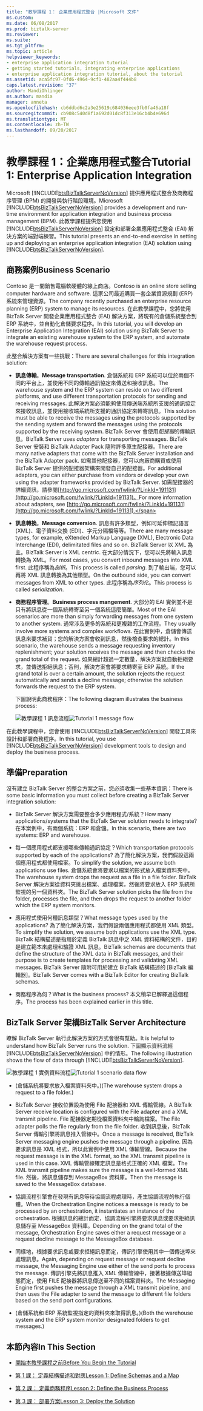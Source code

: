 ```yaml
---
title: "教學課程 1： 企業應用程式整合 |Microsoft 文件"
ms.custom: 
ms.date: 06/08/2017
ms.prod: biztalk-server
ms.reviewer: 
ms.suite: 
ms.tgt_pltfrm: 
ms.topic: article
helpviewer_keywords:
- enterprise application integration tutorial
- getting started tutorials, integrating enterprise applications
- enterprise application integration tutorial, about the tutorial
ms.assetid: aca5fc97-0fd6-4964-9cf1-482aa4f444b8
caps.latest.revision: "37"
author: MandiOhlinger
ms.author: mandia
manager: anneta
ms.openlocfilehash: cb6ddbd6c2a3e25619c684036eee3fb0fa46a18f
ms.sourcegitcommit: cb908c540d8f1a692d01dc8f313e16cb4b4e696d
ms.translationtype: MT
ms.contentlocale: zh-TW
ms.lasthandoff: 09/20/2017
---
```

# <a name="tutorial-1-enterprise-application-integration"></a><span data-ttu-id="dd0b9-102">教學課程 1：企業應用程式整合</span><span class="sxs-lookup"><span data-stu-id="dd0b9-102">Tutorial 1: Enterprise Application Integration</span></span>
<span data-ttu-id="dd0b9-103">Microsoft [!INCLUDE[btsBizTalkServerNoVersion](../includes/btsbiztalkservernoversion-md.md)] 提供應用程式整合及商務程序管理 (BPM) 的開發與執行階段環境。</span><span class="sxs-lookup"><span data-stu-id="dd0b9-103">Microsoft [!INCLUDE[btsBizTalkServerNoVersion](../includes/btsbiztalkservernoversion-md.md)] provides a development and run-time environment for application integration and business process management (BPM).</span></span> <span data-ttu-id="dd0b9-104">此教學課程提供您使用 [!INCLUDE[btsBizTalkServerNoVersion](../includes/btsbiztalkservernoversion-md.md)] 設定和部署企業應用程式整合 (EAI) 解決方案的端對端練習。</span><span class="sxs-lookup"><span data-stu-id="dd0b9-104">This tutorial presents an end-to-end exercise in setting up and deploying an enterprise application integration (EAI) solution using [!INCLUDE[btsBizTalkServerNoVersion](../includes/btsbiztalkservernoversion-md.md)].</span></span>  
  
##  <a name="BKMK_Tut1_scenario"></a><span data-ttu-id="dd0b9-105">商務案例</span><span class="sxs-lookup"><span data-stu-id="dd0b9-105">Business Scenario</span></span>  
 <span data-ttu-id="dd0b9-106">Contoso 是一間銷售電腦軟硬體的線上商店。</span><span class="sxs-lookup"><span data-stu-id="dd0b9-106">Contoso is an online store selling computer hardware and software.</span></span>  <span data-ttu-id="dd0b9-107">這家公司最近購買一套企業資源規劃 (ERP) 系統來管理資源。</span><span class="sxs-lookup"><span data-stu-id="dd0b9-107">The company recently purchased an enterprise resource planning (ERP) system to manage its resources.</span></span>  <span data-ttu-id="dd0b9-108">在此教學課程中，您將使用 BizTalk Server 開發企業應用程式整合 (EAI) 解決方案，將現有的倉儲系統整合到 ERP 系統中，並自動化倉儲要求程序。</span><span class="sxs-lookup"><span data-stu-id="dd0b9-108">In this tutorial, you will develop an Enterprise Application Integration (EAI) solution using BizTalk Server to integrate an existing warehouse system to the ERP system, and automate the warehouse request process.</span></span>  
  
 <span data-ttu-id="dd0b9-109">此整合解決方案有一些挑戰：</span><span class="sxs-lookup"><span data-stu-id="dd0b9-109">There are several challenges for this integration solution:</span></span>  
  
-   <span data-ttu-id="dd0b9-110">**訊息傳輸**。</span><span class="sxs-lookup"><span data-stu-id="dd0b9-110">**Message transportation**.</span></span>  <span data-ttu-id="dd0b9-111">倉儲系統和 ERP 系統可以位於兩個不同的平台上，並使用不同的傳輸通訊協定來傳送和接收訊息。</span><span class="sxs-lookup"><span data-stu-id="dd0b9-111">The warehouse system and the ERP system can reside on two different platforms, and use different transportation protocols for sending and receiving messages.</span></span> <span data-ttu-id="dd0b9-112">此解決方案必須能夠使用傳送端系統所支援的通訊協定來接收訊息，並使用接收端系統所支援的通訊協定來轉寄訊息。</span><span class="sxs-lookup"><span data-stu-id="dd0b9-112">This solution must be able to receive the messages using the protocols supported by the sending system and forward the messages using the protocols supported by the receiving system.</span></span>  <span data-ttu-id="dd0b9-113">BizTalk Server 會使用*配接器*的傳輸訊息。</span><span class="sxs-lookup"><span data-stu-id="dd0b9-113">BizTalk Server uses *adapters* for transporting messages.</span></span>  <span data-ttu-id="dd0b9-114">BizTalk Server 安裝和 BizTalk Adapter Pack 隨附許多原生配接器。</span><span class="sxs-lookup"><span data-stu-id="dd0b9-114">There are many native adapters that come with the BizTalk Server installation and the BizTalk Adapter pack.</span></span>  <span data-ttu-id="dd0b9-115">如需其他配接器，您可以向廠商購買或使用 BizTalk Server 提供的配接器架構來開發自己的配接器。</span><span class="sxs-lookup"><span data-stu-id="dd0b9-115">For additional adapters, you can either purchase from vendors or develop your own using the adapter frameworks provided by BizTalk Server.</span></span> <span data-ttu-id="dd0b9-116">如需配接器的詳細資訊，請參閱[http://go.microsoft.com/fwlink/?LinkId=191131](http://go.microsoft.com/fwlink/?LinkId=191131)。</span><span class="sxs-lookup"><span data-stu-id="dd0b9-116">For more information about adapters, see [http://go.microsoft.com/fwlink/?LinkId=191131](http://go.microsoft.com/fwlink/?LinkId=191131).</span></span>  
  
-   <span data-ttu-id="dd0b9-117">**訊息轉換**。</span><span class="sxs-lookup"><span data-stu-id="dd0b9-117">**Message conversion**.</span></span> <span data-ttu-id="dd0b9-118">訊息有許多類型，例如可延伸標記語言 (XML)、電子資料交換 (EDI)、字元分隔檔等等。</span><span class="sxs-lookup"><span data-stu-id="dd0b9-118">There are many message types, for example, eXtended Markup Language (XML), Electronic Data Interchange (EDI), delimitated files and so on.</span></span> <span data-ttu-id="dd0b9-119">BizTalk Server 以 XML 為主。</span><span class="sxs-lookup"><span data-stu-id="dd0b9-119">BizTalk Server is XML centric.</span></span> <span data-ttu-id="dd0b9-120">在大部分情況下，您可以先將輸入訊息轉換為 XML。</span><span class="sxs-lookup"><span data-stu-id="dd0b9-120">For most cases, you convert inbound messages into XML first.</span></span>  <span data-ttu-id="dd0b9-121">此程序稱為*剖析*。</span><span class="sxs-lookup"><span data-stu-id="dd0b9-121">This process is called *parsing*.</span></span>  <span data-ttu-id="dd0b9-122">到了輸出端，您可以再將 XML 訊息轉換為其他類型。</span><span class="sxs-lookup"><span data-stu-id="dd0b9-122">On the outbound side, you can convert messages from XML to other types.</span></span>  <span data-ttu-id="dd0b9-123">此程序稱為*序列化*。</span><span class="sxs-lookup"><span data-stu-id="dd0b9-123">This process is called *serialization*.</span></span>  
  
-   <span data-ttu-id="dd0b9-124">**商務程序管理**。</span><span class="sxs-lookup"><span data-stu-id="dd0b9-124">**Business process mangement**.</span></span> <span data-ttu-id="dd0b9-125">大部分的 EAI 實例並不是只有將訊息從一個系統轉寄至另一個系統這麼簡單。</span><span class="sxs-lookup"><span data-stu-id="dd0b9-125">Most of the EAI scenarios are more than simply forwarding messages from one system to another system.</span></span>  <span data-ttu-id="dd0b9-126">通常涉及更多的系統和更複雜的工作流程。</span><span class="sxs-lookup"><span data-stu-id="dd0b9-126">They usually involve more systems and complex workflows.</span></span>  <span data-ttu-id="dd0b9-127">在此實例中，倉儲會傳送訊息來要求補貨；您的解決方案會收到訊息，然後檢查要求的總計。</span><span class="sxs-lookup"><span data-stu-id="dd0b9-127">In this scenario, the warehouse sends a message requesting inventory replenishment; your solution receives the message and then checks the grand total of the request.</span></span>  <span data-ttu-id="dd0b9-128">如果總計超過一定數量，解決方案就自動拒絕要求，並傳送拒絕訊息；否則，解決方案會將要求轉寄至 ERP 系統。</span><span class="sxs-lookup"><span data-stu-id="dd0b9-128">If the grand total is over a certain amount, the solution rejects the request automatically and sends a decline message; otherwise the solution forwards the request to the ERP system.</span></span>  
  
     <span data-ttu-id="dd0b9-129">下圖說明此商務程序：</span><span class="sxs-lookup"><span data-stu-id="dd0b9-129">The following diagram illustrates the business process:</span></span>  
  
     <span data-ttu-id="dd0b9-130">![教學課程 1 訊息流程](../core/media/tut1-msg-flow.gif "tut1_msg_flow")</span><span class="sxs-lookup"><span data-stu-id="dd0b9-130">![Tutorial 1 message flow](../core/media/tut1-msg-flow.gif "tut1_msg_flow")</span></span>  
  
 <span data-ttu-id="dd0b9-131">在此教學課程中，您會使用 [!INCLUDE[btsBizTalkServerNoVersion](../includes/btsbiztalkservernoversion-md.md)] 開發工具來設計和部署商務程序。</span><span class="sxs-lookup"><span data-stu-id="dd0b9-131">In this tutorial, you use [!INCLUDE[btsBizTalkServerNoVersion](../includes/btsbiztalkservernoversion-md.md)] development tools to design and deploy the business process.</span></span>  
  
## <a name="preparation"></a><span data-ttu-id="dd0b9-132">準備</span><span class="sxs-lookup"><span data-stu-id="dd0b9-132">Preparation</span></span>  
 <span data-ttu-id="dd0b9-133">沒有建立 BizTalk Server 的整合方案之前，您必須收集一些基本資訊：</span><span class="sxs-lookup"><span data-stu-id="dd0b9-133">There is some basic information you must collect before creating a BizTalk Server integration solution:</span></span>  
  
-   <span data-ttu-id="dd0b9-134">BizTalk Server 解決方案需要整合多少應用程式/系統？</span><span class="sxs-lookup"><span data-stu-id="dd0b9-134">How many applications/systems that the BizTalk Server solution needs to integrate?</span></span>  <span data-ttu-id="dd0b9-135">在本案例中，有兩個系統：ERP 和倉儲。</span><span class="sxs-lookup"><span data-stu-id="dd0b9-135">In this scenario, there are two systems: ERP and warehouse.</span></span>  
  
-   <span data-ttu-id="dd0b9-136">每一個應用程式都支援哪些傳輸通訊協定？</span><span class="sxs-lookup"><span data-stu-id="dd0b9-136">Which transportation protocols supported by each of the applications?</span></span>  <span data-ttu-id="dd0b9-137">為了簡化解決方案，我們假設這兩個應用程式都使用檔案。</span><span class="sxs-lookup"><span data-stu-id="dd0b9-137">To simplify the solution, we assume both applications use files.</span></span>  <span data-ttu-id="dd0b9-138">倉儲系統會將要求以檔案的形式放入檔案資料夾中。</span><span class="sxs-lookup"><span data-stu-id="dd0b9-138">The warehouse system drops the request as a file in a file folder.</span></span> <span data-ttu-id="dd0b9-139">BizTalk Server 解決方案從資料夾挑出檔案、處理檔案，然後將要求放入 ERP 系統所監視的另一個資料夾。</span><span class="sxs-lookup"><span data-stu-id="dd0b9-139">The BizTalk Server solution picks the file from the folder, processes the file, and then drops the request to another folder which the ERP system monitors.</span></span>  
  
-   <span data-ttu-id="dd0b9-140">應用程式使用何種訊息類型？</span><span class="sxs-lookup"><span data-stu-id="dd0b9-140">What message types used by the applications?</span></span>  <span data-ttu-id="dd0b9-141">為了簡化解決方案，我們假設兩個應用程式都使用 XML 類型。</span><span class="sxs-lookup"><span data-stu-id="dd0b9-141">To simplify the solution, we assume both applications use the XML type.</span></span> <span data-ttu-id="dd0b9-142">BizTalk 結構描述是指用於定義 BizTalk 訊息中之 XML 資料結構的文件，目的是建立範本來處理和驗證 XML 訊息。</span><span class="sxs-lookup"><span data-stu-id="dd0b9-142">BizTalk schemas are documents that define the structure of the XML data in BizTalk messages, and their purpose is to create templates for processing and validating XML messages.</span></span> <span data-ttu-id="dd0b9-143">BizTalk Server 隨附可用於建立 BizTalk 結構描述的 [BizTalk 編輯器]。</span><span class="sxs-lookup"><span data-stu-id="dd0b9-143">BizTalk Server comes with a BizTalk Editor for creating BizTalk schemas.</span></span>  
  
-   <span data-ttu-id="dd0b9-144">商務程序為何？</span><span class="sxs-lookup"><span data-stu-id="dd0b9-144">What is the business process?</span></span>  <span data-ttu-id="dd0b9-145">本文稍早已解釋過這個程序。</span><span class="sxs-lookup"><span data-stu-id="dd0b9-145">The process has been explained earlier in this title.</span></span>  
  
## <a name="biztalk-server-architecture"></a><span data-ttu-id="dd0b9-146">BizTalk Server 架構</span><span class="sxs-lookup"><span data-stu-id="dd0b9-146">BizTalk Server Architecture</span></span>  
 <span data-ttu-id="dd0b9-147">瞭解 BizTalk Server 執行此解決方案的方式會很有幫助。</span><span class="sxs-lookup"><span data-stu-id="dd0b9-147">It is helpful to understand how BizTalk Server runs the solution.</span></span>  <span data-ttu-id="dd0b9-148">下圖顯示資料流經 [!INCLUDE[btsBizTalkServerNoVersion](../includes/btsbiztalkservernoversion-md.md)] 中的情形。</span><span class="sxs-lookup"><span data-stu-id="dd0b9-148">The following illustration shows the flow of data through [!INCLUDE[btsBizTalkServerNoVersion](../includes/btsbiztalkservernoversion-md.md)].</span></span>  
  
 <span data-ttu-id="dd0b9-149">![教學課程 1 實例資料流程](../core/media/tut1-dataflow.gif "Tut1_Dataflow")</span><span class="sxs-lookup"><span data-stu-id="dd0b9-149">![Tutorial 1 scenario data flow](../core/media/tut1-dataflow.gif "Tut1_Dataflow")</span></span>  
  
-   <span data-ttu-id="dd0b9-150">(倉儲系統將要求放入檔案資料夾中。)</span><span class="sxs-lookup"><span data-stu-id="dd0b9-150">(The warehouse system drops a request to a file folder.)</span></span>  
  
-   <span data-ttu-id="dd0b9-151">BizTalk Server 接收位置設為使用 File 配接器和 XML 傳輸管線。</span><span class="sxs-lookup"><span data-stu-id="dd0b9-151">A BizTalk Server receive location is configured with the File adapter and a XML transmit pipeline.</span></span>  <span data-ttu-id="dd0b9-152">File 配接器定期從檔案資料夾中輪詢檔案。</span><span class="sxs-lookup"><span data-stu-id="dd0b9-152">The File adapter polls the file regularly from the file folder.</span></span> <span data-ttu-id="dd0b9-153">收到訊息後，BizTalk Server 傳輸引擎將訊息推入管線中。</span><span class="sxs-lookup"><span data-stu-id="dd0b9-153">Once a message is received, BizTalk Server messaging engine pushes the message through a pipeline.</span></span>  <span data-ttu-id="dd0b9-154">因為要求訊息是 XML 格式，所以此實例中使用 XML 傳輸管線。</span><span class="sxs-lookup"><span data-stu-id="dd0b9-154">Because the request message is in the XML format, so the XML transmit pipeline is used in this case.</span></span>  <span data-ttu-id="dd0b9-155">XML 傳輸管線確定訊息是格式正確的 XML 檔案。</span><span class="sxs-lookup"><span data-stu-id="dd0b9-155">The XML transmit pipeline makes sure the message is a well-formed XML file.</span></span>  <span data-ttu-id="dd0b9-156">然後，將訊息儲存到 MessageBox 資料庫。</span><span class="sxs-lookup"><span data-stu-id="dd0b9-156">Then the message is saved to the MessageBox database.</span></span>  
  
-   <span data-ttu-id="dd0b9-157">協調流程引擎會在發現有訊息等待協調流程處理時，產生協調流程的執行個體。</span><span class="sxs-lookup"><span data-stu-id="dd0b9-157">When the Orchestration Engine notices a message is ready to be processed by an orchestration, it instantiates an instance of the orchestration.</span></span>  <span data-ttu-id="dd0b9-158">根據訊息的總計而定，協調流程引擎將要求訊息或要求拒絕訊息儲存至 MessageBox 資料庫。</span><span class="sxs-lookup"><span data-stu-id="dd0b9-158">Depending on the grand total of the message, Orchestration Engine saves either a request message or a request decline message to the MessageBox database.</span></span>  
  
-   <span data-ttu-id="dd0b9-159">同樣地，根據要求訊息或要求拒絕訊息而定，傳訊引擎使用其中一個傳送埠來處理訊息。</span><span class="sxs-lookup"><span data-stu-id="dd0b9-159">Again, depending on request message or request decline message, the Messaging Engine use either of the send ports to process the message.</span></span>  <span data-ttu-id="dd0b9-160">傳訊引擎先將訊息推入 XML 傳輸管線中，接著根據傳送埠組態而定，使用 FILE 配接器將訊息傳送至不同的檔案資料夾。</span><span class="sxs-lookup"><span data-stu-id="dd0b9-160">The Messaging Engine first pushes the message through a XML transmit pipeline, and then uses the File adapter to send the message to different file folders based on the send port configurations.</span></span>  
  
-   <span data-ttu-id="dd0b9-161">(倉儲系統和 ERP 系統監視指定的資料夾來取得訊息。)</span><span class="sxs-lookup"><span data-stu-id="dd0b9-161">(Both the warehouse system and the ERP system monitor designated folders to get messages.)</span></span>  
  
## <a name="in-this-section"></a><span data-ttu-id="dd0b9-162">本節內容</span><span class="sxs-lookup"><span data-stu-id="dd0b9-162">In This Section</span></span>  
  
-   [<span data-ttu-id="dd0b9-163">開始本教學課程之前</span><span class="sxs-lookup"><span data-stu-id="dd0b9-163">Before You Begin the Tutorial</span></span>](../core/before-you-begin-the-tutorial.md) 
  
-   [<span data-ttu-id="dd0b9-164">第 1 課： 定義結構描述和對應</span><span class="sxs-lookup"><span data-stu-id="dd0b9-164">Lesson 1: Define Schemas and a Map</span></span>](../core/lesson-1-define-schemas-and-a-map.md) 
  
-   [<span data-ttu-id="dd0b9-165">第 2 課： 定義商務程序</span><span class="sxs-lookup"><span data-stu-id="dd0b9-165">Lesson 2: Define the Business Process</span></span>](../core/lesson-2-define-the-business-process.md)  
  
-   [<span data-ttu-id="dd0b9-166">第 3 課： 部署方案</span><span class="sxs-lookup"><span data-stu-id="dd0b9-166">Lesson 3: Deploy the Solution</span></span>](../core/lesson-3-deploy-the-solution.md)